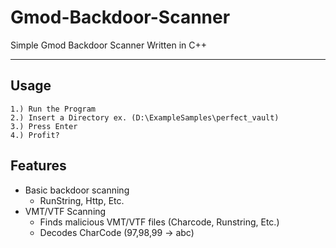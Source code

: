 # Gmod-Backdoor-Scanner
Simple Gmod Backdoor Scanner Written in C++

---
Usage
---
```
1.) Run the Program
2.) Insert a Directory ex. (D:\ExampleSamples\perfect_vault)
3.) Press Enter
4.) Profit?
```
Features
---
* Basic backdoor scanning
  * RunString, Http, Etc.
* VMT/VTF Scanning
  * Finds malicious VMT/VTF files (Charcode, Runstring, Etc.)
  * Decodes CharCode (97,98,99 -> abc)
   
